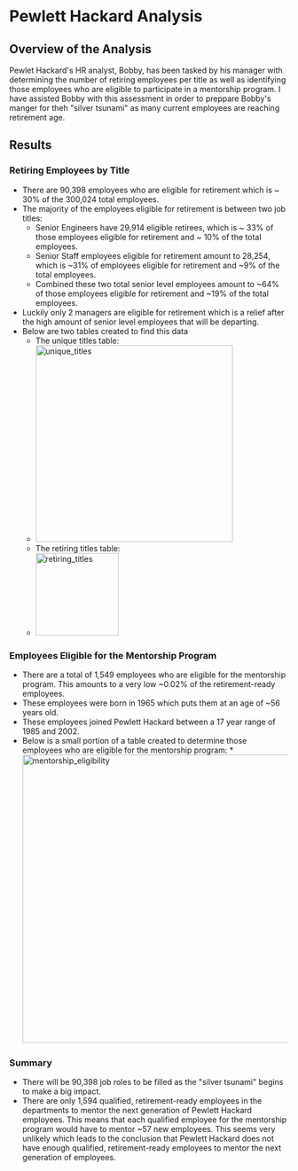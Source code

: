 # Pewlett Hackard Analysis

## Overview of the Analysis
Pewlet Hackard's HR analyst, Bobby, has been tasked by his manager with determining the number of retiring employees per title as well as identifying those employees who are eligible to participate in a mentorship program. I have assisted Bobby with this assessment in order to preppare Bobby's manger for theh "silver tsunami" as many current employees are reaching retirement age.

## Results

### Retiring Employees by Title
  * There are 90,398 employees who are eligible for retirement which is ~ 30% of the 300,024 total employees.
  * The majority of the employees eligible for retirement is between two job titles:
    * Senior Engineers have 29,914 eligible retirees, which is ~ 33% of those employees eligible for retirement and ~ 10% of the total employees.
    * Senior Staff employees eligible for retirement amount to 28,254, which is ~31% of employees eligible for retirement and ~9% of the total employees.
    * Combined these two total senior level employees amount to ~64% of those employees eligible for retirement and ~19% of the total employees.
  * Luckily only 2 managers are eligible for retirement which is a relief after the high amount of senior level employees that will be departing.
  * Below are two tables created to find this data
    * The unique titles table:
    * <img width="355" alt="unique_titles" src="https://user-images.githubusercontent.com/85372441/128643142-a8048b81-be41-4ae9-82cb-a7e0ccfadcb3.png">
    * The retiring titles table:
    * <img width="149" alt="retiring_titles" src="https://user-images.githubusercontent.com/85372441/128643167-1c56b909-0428-4c10-8e3a-34d41297439e.png">

### Employees Eligible for the Mentorship Program
  * There are a total of 1,549 employees who are eligible for the mentorship program. This amounts to a very low ~0.02% of the retirement-ready employees.
  * These employees were born in 1965 which puts them at an age of ~56 years old. 
  * These employees joined Pewlett Hackard between a 17 year range of 1985 and 2002.
  * Below is a small portion of a table created to determine those employees who are eligible for the mentorship program:
    *<img width="520" alt="mentorship_eligibility" src="https://user-images.githubusercontent.com/85372441/128643540-e18c3443-b05d-4f75-9aa3-4d252f5b74af.png">

### Summary
* There will be 90,398 job roles to be filled as the "silver tsunami" begins to make a big impact.
* There are only 1,594 qualified, retirement-ready employees in the departments to mentor the next generation of Pewlett Hackard employees. This means that each qualified employee for the mentorship program would have to mentor ~57 new employees. This seems very unlikely which leads to the conclusion that Pewlett Hackard does not have enough qualified, retirement-ready employees to mentor the next generation of employees.
    
  
    
  
